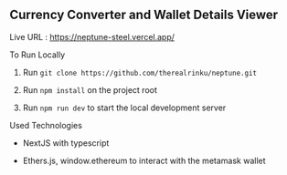 ## Currency Converter and Wallet Details Viewer

Live URL : https://neptune-steel.vercel.app/

To Run Locally

1. Run `git clone https://github.com/therealrinku/neptune.git`

2. Run `npm install` on the project root

3. Run `npm run dev` to start the local development server


Used Technologies

- NextJS with typescript

- Ethers.js, window.ethereum to interact with the metamask wallet
